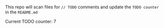 This repo will scan files for `// TODO` comments and update the `TODO counter` in the `README.md`

Current TODO counter: 7
